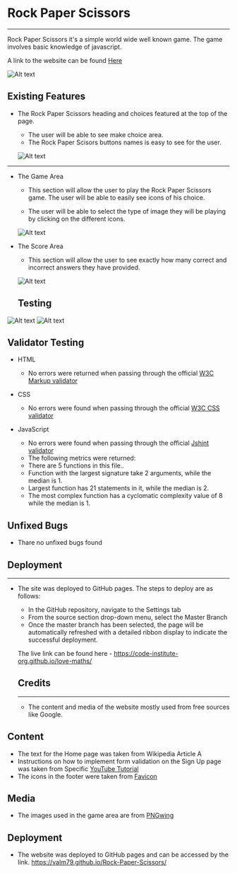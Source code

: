 # Rock Paper Scissors
---
Rock Paper Scissors it's a simple world wide well known game. The game involves basic knowledge of javascript.

A link to the website can be found [Here]( https://valm79.github.io/Rock-Paper-Scissors/)

![Alt text](image.png)


## Existing Features
- The Rock Paper Scissors heading and choices
  featured at the top of the page.
  - The user will be able to see make choice area.
  - The Rock Paper Scisors buttons names is easy to see for the user.
  

  ![Alt text](image-1.png)
---

- The Game Area

    - This section will allow the user to play the Rock Paper Scissors game. The user will be able to easily see icons of his choice.

    - The user will be able to select the type of image they will be playing by clicking on the different icons.

    ![Alt text](image-3.png)

- The Score Area
  - This section will allow the user to see exactly how many correct and incorrect answers they have provided.

  ![Alt text](image-4.png)

  ## Testing

![Alt text](image-5.png)
![Alt text](image-6.png)

## Validator Testing

- HTML
  - No errors were returned when passing through the official [W3C Markup validator](https://validator.w3.org/nu/?doc=https%3A%2F%2Fvalm79.github.io%2FRock-Paper-Scissors%2F)
- CSS
  - No errors were found when passing through the official [W3C CSS validator](http://jigsaw.w3.org/css-validator/validator$link)



- JavaScript
  - No errors were found when passing through the official [Jshint validator](https://jshint.com/)
  - The following metrics were returned:
  - There are 5 functions in this file..
  - Function with the largest signature take 2 arguments, while the median is 1.
  - Largest function has 21 statements in it, while the median is 2.
  - The most complex function has a cyclomatic complexity value of 8 while the median is 1.

## Unfixed Bugs

- Thare no unfixed bugs found

## Deployment
---


- The site was deployed to GitHub pages. The steps to deploy are as follows:
  - In the GitHub repository, navigate to the Settings tab
  - From the source section drop-down menu, select the Master Branch
  - Once the master branch has been selected, the page will be automatically refreshed with a detailed ribbon display to indicate the successful deployment.


  The live link can be found here - https://code-institute-org.github.io/love-maths/

  ## Credits
  ---
  - The content and media of the website mostly used from free sources like Google.

## Content

- The text for the Home page was taken from Wikipedia Article A
- Instructions on how to implement form validation on the Sign Up page was taken from Specific [YouTube Tutorial](https://www.youtube.com/)
- The icons in the footer were taken from [Favicon](https://favicon.io/)

## Media

- The images used in the game area are from [PNGwing](https://www.pngwing.com/en/search?q=rock+Paper+Scissors)

## Deployment
- The website was deployed to GitHub pages and can be accessed by the link.
https://valm79.github.io/Rock-Paper-Scissors/